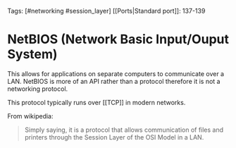 Tags: [#networking #session_layer]
[[Ports|Standard port]]: 137-139

# NetBIOS (Network Basic Input/Ouput System)

This allows for applications on separate computers to communicate over a LAN. NetBIOS is more of an API rather than a protocol therefore it is not a networking protocol.

This protocol typically runs over [[TCP]] in modern networks.

From wikipedia:

>Simply saying, it is a protocol that allows communication of files and printers through the Session Layer of the OSI Model in a LAN.
